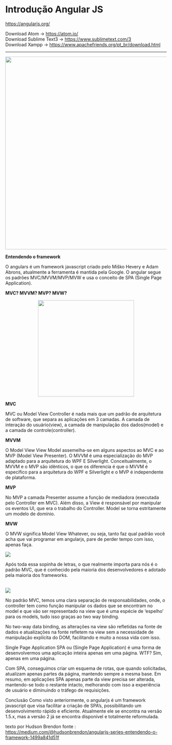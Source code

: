 # Introdução Angular JS

https://angularjs.org/

Download Atom -> https://atom.io/<br>
Download Sublime Text3 -> https://www.sublimetext.com/3<br>
Download Xampp -> https://www.apachefriends.org/pt_br/download.html
<hr> 
<center>
<img src = "https://media.learncafe.co/courses/17679_0.jpg" width="600px">
</center>


<strong>Entendendo o framework</strong>

<p>O angulars é um framework javascript criado pelo Miško Hevery e Adam Abrons, atualmente a ferramenta é mantida pela Google.
O angular segue os padrões MVC/MVVM/MVP/MVW e usa o conceito de SPA (Single Page Application).</p>


<strong>MVC? MVVM? MVP? MVW?</strong>
<center>
<img src="https://pbs.twimg.com/media/DMdhkyfV4AA6521.jpg" width="300px">
</center>  

<strong>MVC</strong>
<p>MVC ou Model View Controller é nada mais que um padrão de arquitetura de software, que separa as aplicações em 3 camadas. A camada de interação do usuário(view), a camada de manipulação dos dados(model) e a camada de controle(controller).</p>

<strong>MVVM</strong>
<p>O Model View View Model assemelha-se em alguns aspectos ao MVC e ao MVP (Model View Presenter). O MVVM é uma especialização do MVP adaptado para a arquitetura do WPF E Silverlight. Conceitualmente, o MVVM e o MVP são idênticos, o que os diferencia é que o MVVM é específico para a arquitetura do WPF e Silverlight e o MVP é independente de plataforma.</p>

<strong>MVP</strong>
<p>No MVP a camada Presenter assume a função de mediadora (executada pelo Controller em MVC). Além disso, a View é responsável por manipular os eventos UI, que era o trabalho do Controller. Model se torna estritamente um modelo de domínio.</p>

<strong>MVW</strong>
<p>O MVW significa Model View Whatever, ou seja, tanto faz qual padrão você acha que vai programar em angularjs, pare de perder tempo com isso, apenas faça.</p>


<img src ="http://i0.kym-cdn.com/photos/images/newsfeed/000/840/284/995">

<p>Após toda essa sopinha de letras, o que realmente importa para nós é o padrão MVC, que é conhecido pela maioria dos desenvolvedores e adotado pela maioria dos frameworks.</p><br>


<img src="https://cdn-images-1.medium.com/max/800/1*0rb6xMqFKDTbYvB5jAooNA.gif">


<p>No padrão MVC, temos uma clara separação de responsabilidades, onde, o controller tem como função manipular os dados que se encontram no model e que vão ser representado na view que é uma espécie de ‘espelho’ para os models, tudo isso graças ao two way binding.</p>

<p>No two-way data binding, as alterações na view são refletidas na fonte de dados e atualizações na fonte refletem na view sem a necessidade de manipulação explícita do DOM, facilitando e muito a nossa vida com isso.</p>

<p>Single Page Application
SPA ou (Single Page Application) é uma forma de desenvolvermos uma aplicação inteira apenas em uma página. WTF? Sim, apenas em uma página.</p>

<p>Com SPA, conseguimos criar um esquema de rotas, que quando solicitadas, atualizam apenas partes da página, mantendo sempre a mesma base. Em resumo, em aplicações SPA apenas parte da view precisa ser alterada, mantendo-se todo o restante intacto, melhorando com isso a experiência de usuário e diminuindo o tráfego de requisições.</p>

<p>Conclusão
Como visto anteriormente, o angularjs é um framework javascript que visa facilitar a criação de SPA’s, possibilitando um desenvolvimento rápido e eficiente. Atualmente ele se encontra na versão 1.5.x, mas a versão 2 já se encontra disponível e totalmente reformulada.</p>


texto por Hudson Brendon
fonte : https://medium.com/@hudsonbrendon/angularjs-series-entendendo-o-framework-1499a841d51f 
